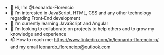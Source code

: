 - 👋 Hi, I’m @Leonardo-Florencio
- 👀 I’m interested in JavaScript, HTML, CSS and any other technology regarding Front-End development
- 🌱 I’m currently learning JavaScript and Angular
- 💞️ I’m looking to collaborate on projects to help others and to grow my knowledge and experience
- 📫 How to reach me: https://www.linkedin.com/in/leonardo-florencio-p/ and my email leonardo_florenciop@outlook.com
